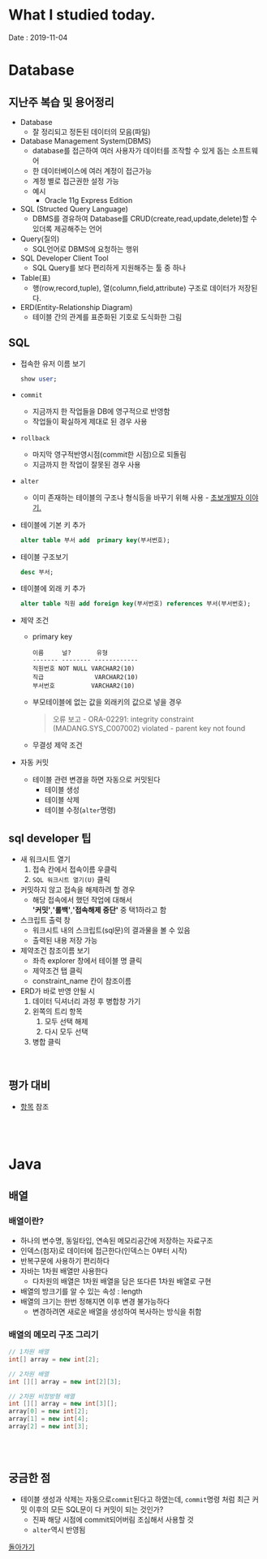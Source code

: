 # What I studied today.
Date : 2019-11-04

# Database 
## 지난주 복습 및 용어정리
* Database
    * 잘 정리되고 정돈된 데이터의 모음(파일)
* Database Management System(DBMS) 
    * database를 접근하여 여러 사용자가 데이터를 조작할 수 있게 돕는 소프트웨어
    * 한 데이터베이스에 여러 계정이 접근가능
    * 계정 별로 접근권한 설정 가능
    * 예시
        * Oracle 11g Express Edition
* SQL (Structed Query Language)
    * DBMS를 경유하여 Database를 CRUD(create,read,update,delete)할 수 있더록 제공해주는 언어
* Query(질의)
    * SQL언어로 DBMS에 요청하는 행위
* SQL Developer Client Tool
    * SQL Query를 보다 편리하게 지원해주는 툴 중 하나
* Table(표)
    * 행(row,record,tuple), 열(column,field,attribute) 구조로 데이터가 저장된다.
* ERD(Entity-Relationship Diagram)
    * 테이블 간의 관계를 표준화된 기호로 도식화한 그림

## SQL
* 접속한 유저 이름 보기
    ```sql
    show user;
    ```
* `commit`
    * 지금까지 한 작업들을 DB에 영구적으로 반영함
    * 작업들이 확실하게 제대로 된 경우 사용 
* `rollback`
    * 마지막 영구적반영시점(commit한 시점)으로 되돌림
    * 지금까지 한 작업이 잘못된 경우 사용
* `alter`
    * 이미 존재하는 테이블의 구조나 형식등을 바꾸기 위해 사용 - [초보개발자 이야기.](https://ra2kstar.tistory.com/3)
* 테이블에 기본 키 추가
    ```sql
    alter table 부서 add  primary key(부서번호);
    ```
* 테이블 구조보기
    ```sql
    desc 부서;
    ```
* 테이블에 외래 키 추가
    ```sql
    alter table 직원 add foreign key(부서번호) references 부서(부서번호);
    ```
* 제약 조건 
    * primary key
        ```
        이름     널?       유형           
        ------- -------- ------------ 
        직원번호 NOT NULL VARCHAR2(10) 
        직급              VARCHAR2(10) 
        부서번호          VARCHAR2(10) 
        ```
    * 부모테이블에 없는 값을 외래키의 값으로 넣을 경우
        > 오류 보고 - ORA-02291: integrity constraint (MADANG.SYS_C007002) violated - parent key not found
    * 무결성 제약 조건
        
* 자동 커밋
    * 테이블 관련 변경을 하면 자동으로 커밋된다
        * 테이블 생성
        * 테이블 삭제
        * 테이블 수정(`alter`명령)
## sql developer 팁
* 새 워크시트 열기
    1. 접속 칸에서 접속이름 우클릭
    2. `SQL 워크시트 열기(U)` 클릭
* 커밋하지 않고 접속을 해제하려 할 경우
    * 해당 접속에서 했던 작업에 대해서  
    **'커밋'**,**'롤백'**,**'접속해제 중단'** 중 택1하라고 함
* 스크립트 출력 창
    * 워크시트 내의 스크립트(sql문)의 결과물을 볼 수 있음
    * 출력된 내용 저장 가능
* 제약조건 참조이름 보기
    * 좌측 explorer 창에서 테이블 명 클릭
    * 제약조건 탭 클릭
    * constraint_name 칸이 참조이름
* ERD가 바로 반영 안될 시
    1. 데이터 딕셔너리 과정 후 병합창 가기 
    2. 왼쪽의 트리 항목 
        1. 모두 선택 해제
        2. 다시 모두 선택
    3. 병합 클릭
<br/>

## 평가 대비
* [항목](./test01Preparation.md) 참조

<br/>
<br/>

# Java 

## 배열
### 배열이란? 
* 하나의 변수명, 동일타입, 연속된 메모리공간에 저장하는 자료구조
* 인덱스(첨자)로 데이터에 접근한다(인덱스는 0부터 시작)
* 반복구문에 사용하기 편리하다
* 자바는 1차원 배열만 사용한다
    * 다차원의 배열은 1차원 배열을 담은 또다른 1차원 배열로 구현
* 배열의 방크기를 알 수 있는 속성 : length
* 배열의 크기는 한번 정해지면 이후 변경 불가능하다
    * 변경하려면 새로운 배열을 생성하여 복사하는 방식을 취함
### 배열의 메모리 구조 그리기
```java
// 1차원 배열
int[] array = new int[2];

// 2차원 배열
int [][] array = new int[2][3];

// 2차원 비정방형 배열
int [][] array = new int[3][];
array[0] = new int[2];
array[1] = new int[4];
array[2] = new int[3];
```
<br/>
<br/>

## 궁금한 점
* 테이블 생성과 삭제는 자동으로`commit`된다고 하였는데, `commit`명령 처럼 최근 커밋  이후의 모든 SQL문이 다 커밋이 되는 것인가?
    * 진짜 해당 시점에 commit되어버림 조심해서 사용할 것
    * `alter`역시 반영됨


[돌아가기](../README.md)